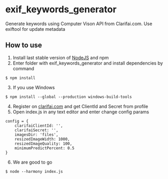 # exif_keywords_generator
Generate keywords using Computer Vison API from Clarifai.com. Use exiftool for update metadata

## How to use
1. Install last stable version of [NodeJS](https://nodejs.org) and npm
2. Enter folder with exif_keywords_generator and install dependencies by command

```
$ npm install
```
3. If you use Windows
```
$ npm install --global --production windows-build-tools
```
4. Register on [clarifai.com](https://clarifai.com) and get ClientId and Secret from profile
5. Open index.js in any text editor and enter change config params
```
config = {
    clarifaiClientId: '',
    clarifaiSecret: '',
    imagesDir: 'files',
    resizedImageWidth: 1000,
    resizedImageQuality: 100,
    minimumPredictPercent: 0.5
}
```
6. We are good to go
```
$ node --harmony index.js
```